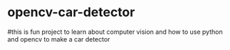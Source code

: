 # opencv-car-detector
#this is fun project to learn about computer vision and how to use python and opencv to make a car detector
